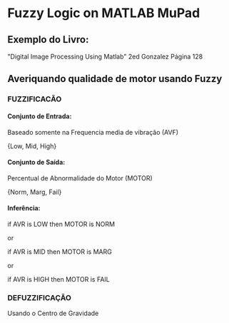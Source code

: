 # Fuzzy Logic on MATLAB MuPad

## Exemplo do Livro:
"Digital Image Processing Using Matlab" 2ed Gonzalez
Página 128

## Averiquando qualidade de motor usando Fuzzy

### FUZZIFICACÃO
#### Conjunto de Entrada:
   Baseado somente na Frequencia media de vibração (AVF)

   {Low, Mid, High}
#### Conjunto de Saída:
   Percentual de Abnormalidade do Motor (MOTOR)

   {Norm, Marg, Fail}
#### Inferência:
   if AVR is LOW then MOTOR is NORM

   or

   if AVR is MID then MOTOR is MARG

   or

   if AVR is HIGH then MOTOR is FAIL

### DEFUZZIFICAÇÃO
   Usando o Centro de Gravidade
